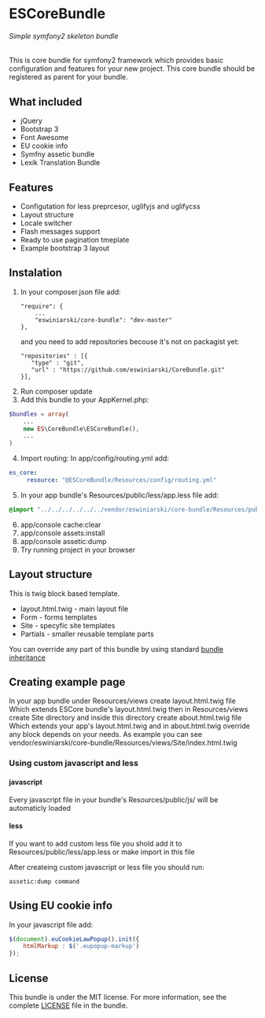 # ESCoreBundle
###### Simple symfony2 skeleton bundle

This is core bundle for symfony2 framework which provides basic configuration and features for your new project.
This core bundle should be registered as parent for your bundle.

## What included
- jQuery
- Bootstrap 3
- Font Awesome
- EU cookie info
- Symfny assetic bundle
- Lexik Translation Bundle

## Features
- Configutation for less preprcesor, uglifyjs and uglifycss
- Layout structure
- Locale switcher
- Flash messages support
- Ready to use pagination tmeplate
- Example bootstrap 3 layout

## Instalation

1. In your composer.json file add:
    ```
    "require": {
        ...
        "eswiniarski/core-bundle": "dev-master"
    },
    ```
    and you need to add repositories becouse it's not on packagist yet:
    ```
    "repositories" : [{
       "type" : "git",
       "url" : "https://github.com/eswiniarski/CoreBundle.git"
   }],
   ```
2. Run composer update
3. Add this bundle to your AppKernel.php:
``` php
$bundles = array(
    ...
    new ES\CoreBundle\ESCoreBundle(),
    ...
)
```

4. Import routing:
In app/config/routing.yml add:
``` yaml
es_core:
     resource: "@ESCoreBundle/Resources/config/routing.yml"
```

5. In your app bundle's Resources/public/less/app.less file add:
``` scss
@import "../../../../../../vendor/eswiniarski/core-bundle/Resources/public/less/app.less";
```

6. app/console cache:clear
7. app/console assets:install
8. app/console assetic:dump
9. Try running project in your browser

## Layout structure

This is twig block based template.
- layout.html.twig - main layout file
- Form - forms templates
- Site - specyfic site templates
- Partials - smaller reusable template parts

You can override any part of this bundle by using standard [bundle inheritance ](http://symfony.com/doc/current/bundles/inheritance.html)

## Creating example page
In your app bundle under Resources/views create layout.html.twig file Which extends ESCore bundle's layout.html.twig
then in Resources/views create Site directory and inside this directory create about.html.twig file Which extends your app's layout.html.twig
and in about.html.twig override any block depends on your needs. As example you can see vendor/eswiniarski/core-bundle/Resources/views/Site/index.html.twig

### Using custom javascript and less

#### javascript
Every javascript file in your bundle's Resources/public/js/
will be automaticly loaded

#### less
If you want to add custom less file you shold add it to Resources/public/less/app.less or make import in this file

After createing custom javascript or less file you should run:
```
assetic:dump command
```

## Using EU cookie info

In your javascript file add:
``` js
$(document).euCookieLawPopup().init({
    htmlMarkup : $('.eupopup-markup')
});
```

## License
This bundle is under the MIT license. For more information, see the complete [LICENSE](LICENSE) file in the bundle.
